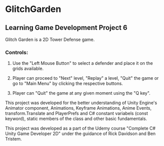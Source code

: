 # GlitchGarden
## Learning Game Development Project 6

Glitch Garden is a 2D Tower Defense game.

### Controls:

1. Use the "Left Mouse Button" to select a defender and place it on the grids available.

2. Player can proceed to "Next" level, "Replay" a level, "Quit" the game or go to "Main Menu" by clicking the respective buttons.

3. Player can "Quit" the game at any given moment using the "Q key".

This project was developed for the better understanding of Unity Engine's Animator component, Animations, Keyframe Animations, Anime Events, transform.Translate and PlayerPrefs and C# constant variabels (const keyword), static members of the class and other basic fundamentals.

This project was developed as a part of the Udemy course "Complete C# Unity Game Developer 2D" under the guidance of Rick Davidson and Ben Tristem.
